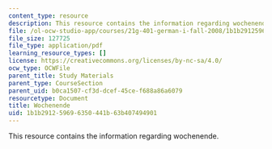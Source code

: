 ```yaml
---
content_type: resource
description: This resource contains the information regarding wochenende.
file: /ol-ocw-studio-app/courses/21g-401-german-i-fall-2008/1b1b291259696350441b63b407494901_MIT21G_401F08_wochen.pdf
file_size: 127725
file_type: application/pdf
learning_resource_types: []
license: https://creativecommons.org/licenses/by-nc-sa/4.0/
ocw_type: OCWFile
parent_title: Study Materials
parent_type: CourseSection
parent_uid: b0ca1507-cf3d-dcef-45ce-f688a86a6079
resourcetype: Document
title: Wochenende
uid: 1b1b2912-5969-6350-441b-63b407494901
---
```

This resource contains the information regarding wochenende.